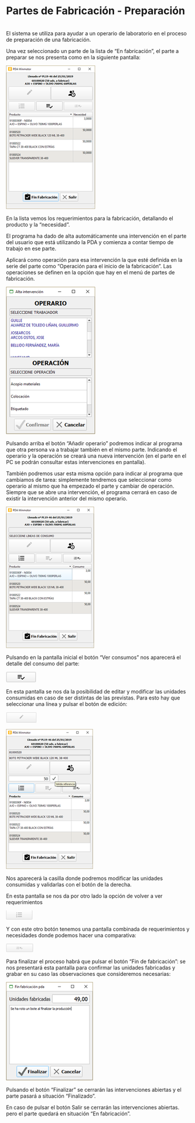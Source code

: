 # Partes de Fabricación - Preparación


\
El sistema se utiliza para ayudar a un operario de laboratorio en el proceso de preparación de una fabricación. ‌

Una vez seleccionado un parte de la lista de “En fabricación”, el parte a preparar se nos presenta como en la siguiente pantalla:

![](<../.gitbook/assets/image (277).png>)

En la lista vemos los requerimientos para la fabricación, detallando el producto y la “necesidad”.

El programa ha dado de alta automáticamente una intervención en el parte del usuario que está utilizando la PDA y comienza a contar tiempo de trabajo en ese parte.

Aplicará como operación para esa intervención la que esté definida en la serie del parte como “Operación para el inicio de la fabricación”. Las operaciones se definen en la opción que hay en el menú de partes de fabricación.

![](<../.gitbook/assets/image (279).png>)

Pulsando arriba el botón “Añadir operario” podremos indicar al programa que otra persona va a trabajar también en el mismo parte. Indicando el operario y la operación se creará una nueva intervención (en el parte en el PC se podrán consultar estas intervenciones en pantalla).

También podremos usar esta misma opción para indicar al programa que cambiamos de tarea: simplemente tendremos que seleccionar como operario al mismo que ha empezado el parte y cambiar de operación. Siempre que se abre una intervención, el programa cerrará en caso de existir la intervención anterior del mismo operario.

![](<../.gitbook/assets/image (280).png>)

Pulsando en la pantalla inicial el botón “Ver consumos” nos aparecerá el detalle del consumo del parte:

![](<../.gitbook/assets/image (281).png>)

En esta pantalla se nos da la posibilidad de editar y modificar las unidades consumidas en caso de ser distintas de las previstas. Para esto hay que seleccionar una línea y pulsar el botón de edición:

![](<../.gitbook/assets/image (282).png>)

![](<../.gitbook/assets/image (283).png>)

Nos aparecerá la casilla donde podremos modificar las unidades consumidas y validarlas con el botón de la derecha.

En esta pantalla se nos da por otro lado la opción de volver a ver requerimientos

![](<../.gitbook/assets/image (284).png>)

Y con este otro botón tenemos una pantalla combinada de requerimientos y necesidades donde podemos hacer una comparativa:

![](<../.gitbook/assets/image (285).png>)

Para finalizar el proceso habrá que pulsar el botón “Fin de fabricación”: se nos presentará esta pantalla para confirmar las unidades fabricadas y grabar en su caso las observaciones que consideremos necesarias:

![](<../.gitbook/assets/image (286).png>)

Pulsando el botón “Finalizar” se cerrarán las intervenciones abiertas y el parte pasará a situación “Finalizado”.

En caso de pulsar el botón Salir se cerrarán las intervenciones abiertas. pero el parte quedará en situación “En fabricación”.
